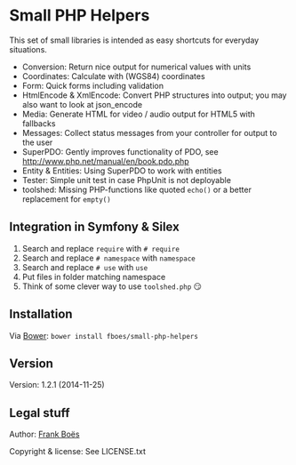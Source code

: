 Small PHP Helpers
=================

This set of small libraries is intended as easy shortcuts for everyday situations.

* Conversion: Return nice output for numerical values with units
* Coordinates: Calculate with (WGS84) coordinates
* Form: Quick forms including validation
* HtmlEncode & XmlEncode: Convert PHP structures into output; you may also want to look at json_encode
* Media: Generate HTML for video / audio output for HTML5 with fallbacks
* Messages: Collect status messages from your controller for output to the user
* SuperPDO: Gently improves functionality of PDO, see http://www.php.net/manual/en/book.pdo.php
* Entity & Entities: Using SuperPDO to work with entities
* Tester: Simple unit test in case PhpUnit is not deployable
* toolshed: Missing PHP-functions like quoted <code>echo()</code> or a better replacement for <code>empty()</code>

Integration in Symfony & Silex
------------------------------

1. Search and replace `require` with `# require`
2. Search and replace `# namespace` with `namespace`
3. Search and replace `# use` with `use`
4. Put files in folder matching namespace
5. Think of some clever way to use `toolshed.php` :smirk:

Installation
------------

Via [Bower](http://bower.io/): `bower install fboes/small-php-helpers`

Version
-------

Version: 1.2.1 (2014-11-25)

Legal stuff
-----------

Author: [Frank Boës](http://3960.org)

Copyright & license: See LICENSE.txt